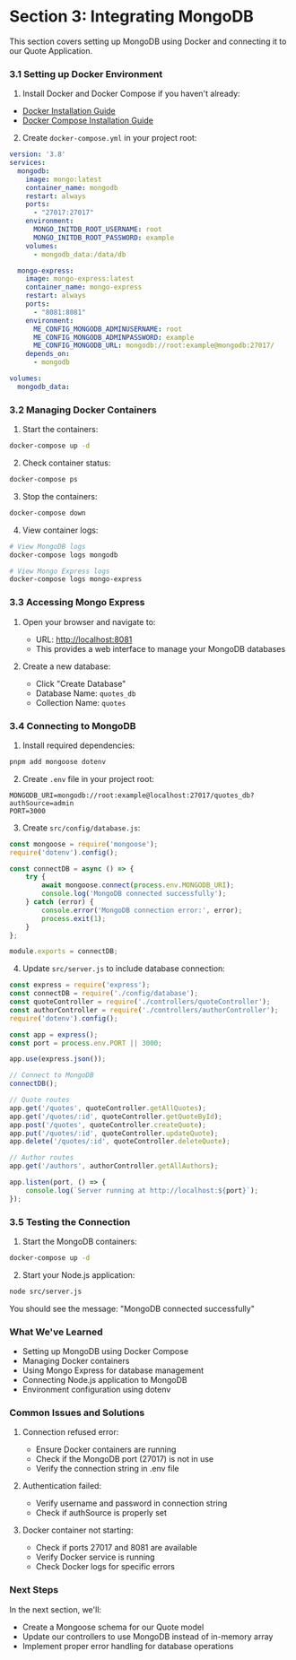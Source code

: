 # Section 3: Integrating MongoDB

This section covers setting up MongoDB using Docker and connecting it to our Quote Application.

### 3.1 Setting up Docker Environment

1. Install Docker and Docker Compose if you haven't already:
- [Docker Installation Guide](https://docs.docker.com/get-docker/)
- [Docker Compose Installation Guide](https://docs.docker.com/compose/install/)

2. Create `docker-compose.yml` in your project root:

```yaml
version: '3.8'
services:
  mongodb:
    image: mongo:latest
    container_name: mongodb
    restart: always
    ports:
      - "27017:27017"
    environment:
      MONGO_INITDB_ROOT_USERNAME: root
      MONGO_INITDB_ROOT_PASSWORD: example
    volumes:
      - mongodb_data:/data/db

  mongo-express:
    image: mongo-express:latest
    container_name: mongo-express
    restart: always
    ports:
      - "8081:8081"
    environment:
      ME_CONFIG_MONGODB_ADMINUSERNAME: root
      ME_CONFIG_MONGODB_ADMINPASSWORD: example
      ME_CONFIG_MONGODB_URL: mongodb://root:example@mongodb:27017/
    depends_on:
      - mongodb

volumes:
  mongodb_data:
```

### 3.2 Managing Docker Containers

1. Start the containers:

```bash
docker-compose up -d
```

2. Check container status:

```bash
docker-compose ps
```

3. Stop the containers:

```bash
docker-compose down
```

4. View container logs:

```bash
# View MongoDB logs
docker-compose logs mongodb

# View Mongo Express logs
docker-compose logs mongo-express
```

### 3.3 Accessing Mongo Express

1. Open your browser and navigate to:
   - URL: <http://localhost:8081>
   - This provides a web interface to manage your MongoDB databases

2. Create a new database:
   - Click "Create Database"
   - Database Name: `quotes_db`
   - Collection Name: `quotes`

### 3.4 Connecting to MongoDB

1. Install required dependencies:

```bash
pnpm add mongoose dotenv
```

2. Create `.env` file in your project root:

```env
MONGODB_URI=mongodb://root:example@localhost:27017/quotes_db?authSource=admin
PORT=3000
```

3. Create `src/config/database.js`:

```javascript
const mongoose = require('mongoose');
require('dotenv').config();

const connectDB = async () => {
    try {
        await mongoose.connect(process.env.MONGODB_URI);
        console.log('MongoDB connected successfully');
    } catch (error) {
        console.error('MongoDB connection error:', error);
        process.exit(1);
    }
};

module.exports = connectDB;
```

4. Update `src/server.js` to include database connection:

```javascript
const express = require('express');
const connectDB = require('./config/database');
const quoteController = require('./controllers/quoteController');
const authorController = require('./controllers/authorController');
require('dotenv').config();

const app = express();
const port = process.env.PORT || 3000;

app.use(express.json());

// Connect to MongoDB
connectDB();

// Quote routes
app.get('/quotes', quoteController.getAllQuotes);
app.get('/quotes/:id', quoteController.getQuoteById);
app.post('/quotes', quoteController.createQuote);
app.put('/quotes/:id', quoteController.updateQuote);
app.delete('/quotes/:id', quoteController.deleteQuote);

// Author routes
app.get('/authors', authorController.getAllAuthors);

app.listen(port, () => {
    console.log(`Server running at http://localhost:${port}`);
});
```

### 3.5 Testing the Connection

1. Start the MongoDB containers:

```bash
docker-compose up -d
```

2. Start your Node.js application:

```bash
node src/server.js
```

You should see the message: "MongoDB connected successfully"

### What We've Learned

- Setting up MongoDB using Docker Compose
- Managing Docker containers
- Using Mongo Express for database management
- Connecting Node.js application to MongoDB
- Environment configuration using dotenv

### Common Issues and Solutions

1. Connection refused error:
   - Ensure Docker containers are running
   - Check if the MongoDB port (27017) is not in use
   - Verify the connection string in .env file

2. Authentication failed:
   - Verify username and password in connection string
   - Check if authSource is properly set

3. Docker container not starting:
   - Check if ports 27017 and 8081 are available
   - Verify Docker service is running
   - Check Docker logs for specific errors

### Next Steps

In the next section, we'll:
- Create a Mongoose schema for our Quote model
- Update our controllers to use MongoDB instead of in-memory array
- Implement proper error handling for database operations 
